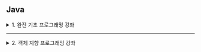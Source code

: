 Java
---

<details>
<summary> 1. 완전 기초 프로그래밍 강좌 </summary>

 - 강의 : https://www.youtube.com/watch?v=A74TOX803D0
 - naming conventions : https://www.freecodecamp.org/news/programming-naming-conventions-explained/

⭐️ Contents ⭐️
<details>
<summary>1) Hello World </summary>
- 
</details>

<details>
<summary>2) Variables</summary>
</details>

<details>
<summary>3) Data Types</summary>

- primitive types
  - boolean type
    - boolean
  - numeric type
    - byte
    - short
    - int
    - long
    - double
    - float
  - text type
    - char 
- reference types=non-primitive types(아래 더 자세히)
  - array
  - enum
  - class
  - interface
</details>

<details>
<summary>4) Operators</summary>
  
  - arithmetic operators
  - logical operators
  - relational operators
  - incremental/decremental operators

</details>

<details>
<summary> 5) Strings</summary>
  
  - char/String
  - String/ new String
  - String.format()
  - string.length()
  - string.isEmpty()
  - string.toUpperCase() / toLowerCase()
  - string == string2 
  - string.equals(string2) => value만 체크, equalsIgnoreCase()
  - string.replace("a","b")
  - string.contains("a") => boolean
  
</details>

<details>
<summary> 6) User Inputs</summary>
 
 - Scanner 00 = new Scanner(System.in) / scanner.close()
 - line -> int -> line 이런식 + <enter> 가 이 전 buffer에 남아있어, 뒤에 해당 변수를 사용하면 적용됨.
   - solve1) cleans up the input buffer in the middle of logic
   - solve2) get inputs as string types and then convert into whatever you want.
   - 
</details>

<details>
<summary> 7) Conditional Statements</summary>

 - if 
 - else if
 - else

</details>

<details>
<summary> 8) Switch Cases</summary>

 - switch "keyword" - case "dd" + if-else도 섞어씀
 - break 반드시 넣어야 모든 case를 타지 않음

</details>

<details>
<summary> 9) Arrays</summary>

 - import java.util.Arrays
 - char vowels[] = new char[5] = char vowels[] = {1,2,3,4,5}
 - Arrays.toString
 - Arrays.sort
 - Arrays.searching
 - Arrays.fill
 - copy
   - copy by reference : =
   - copy by value : Arrays.copyOf, copyOfRange
 - Arrays.equals(A,B)

</details>

<details>
<summary> 10) For Loops / While Loops / Dp...While Loops</summary>

 - for (initializer, for문에 진입하는 condition, undate) { 내용 }
 - initializer, while (condition) {내용, update}

</details>


<details>
<summary> 11) ArrayLists</summary>
 
 - ArrayList is wrapper class of primitive reference types.
 - ex) ArrayList<Integer> numbers = new ArrayList<Integer>(); 
 - numbers.add()
 - numbers.remove()
 - numbers.set()
 - numbers.clear()
 - numbers.size()
 - numbers.sort()
 - numbers.contains()
 - numbers.forEach() : 람다 같은
 - numbers.isEmpty()

</details>

<details>
<summary> 12) HashMaps</summary>

 - 딕셔너리와 같이 key, value를 갖음 
 - ex) HashMap<String, Integer> examScores = new HashMap<String, Integer>();
 - examScores.put()
 - examScores.get()
 - examScores.putIfAbsent()
 - examScores.replace()
 - examScores.clear()
 - examScores.size()
 - examScores.remove()
 - examScores.containsKey(), containsValue()
 - examScores.isEmpty()
 - examScores.forEach()

</details>

<details>
<summary> 13) Object Oriented Programming (detail study of OOP is on notion page) </summary>

</details>

<details>
<summary> 14) 참조 </summary>

</details>

<details>
<summary> 15) 제너릭 </summary>

</details>

<details>
<summary> 16) collections framework (feat. ArrayList, Hashmap) </summary>

</details>


</details>

---


<details>
<summary>2. 객체 지향 프로그래밍 강좌 </summary>

 - 강의 : https://opentutorials.org/course/1223

⭐️ Contents ⭐️
<details>
<summary>1) 메소드 </summary>

</details>

<details>
<summary>2) 객체 지향 프로그래밍이란?  </summary>

</details>

<details>
<summary>3) Class, Instance 이전의 프로그래밍 </summary>

</details>

<details>
<summary>4) Class member, Instance member </summary>

</details>

<details>
<summary>5) 유효범위 </summary>

</details>

<details>
<summary>6) 초기화와 생성자  </summary>

</details>

<details>
<summary>7) 상속 </summary>

</details>

<details>
<summary>8) 상속과 생성자  </summary>

</details>

<details>
<summary>9) Overriding  </summary>

</details>

<details>
<summary>10) Overloading  </summary>

</details>

<details>
<summary>11) Class path  </summary>

</details>

<details>
<summary>12) Package  </summary>

</details>

<details>
<summary>13) API와 API문서 보는 법  </summary>

</details>

<details>
<summary>14) 접근 제어자 </summary>

</details>

<details>
<summary>15) Abstract </summary>

</details>

<details>
<summary>16) Final  </summary>

</details>

<details>
<summary>17) Interface  </summary>

</details>

<details>
<summary>18) 다형성(Polymorphism)  </summary>

</details>

<details>
<summary>19) 예외 처리 </summary>

</details>

<details>
<summary>20) Object 클래스 </summary>

</details>

<details>
<summary>21) 상수와 enum </summary>

</details>


</details>




